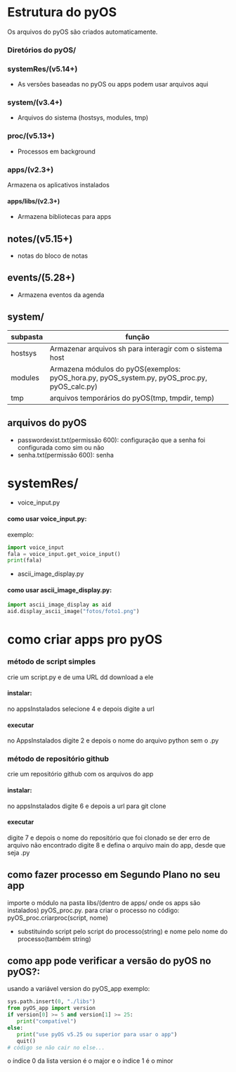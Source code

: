 # Estrutura do pyOS

Os arquivos do pyOS são criados automaticamente.

### Diretórios do pyOS/

### systemRes/(v5.14+)
- As versões baseadas no pyOS ou apps podem usar arquivos aqui

### system/(v3.4+)
- Arquivos do sistema (hostsys, modules, tmp)

### proc/(v5.13+)
- Processos em background

### apps/(v2.3+)
Armazena os aplicativos instalados

#### apps/libs/(v2.3+)
- Armazena bibliotecas para apps

## notes/(v5.15+)
- notas do bloco de notas

## events/(5.28+)
- Armazena eventos da agenda

## system/

| subpasta | função
| -------- | ------ |
| hostsys | Armazenar arquivos sh para interagir com o sistema host |
| modules | Armazena módulos do pyOS(exemplos: pyOS_hora.py, pyOS_system.py, pyOS_proc.py, pyOS_calc.py) |
| tmp | arquivos temporários do pyOS(tmp, tmpdir, temp) |

## arquivos do pyOS
- passwordexist.txt(permissão 600): configuração que a senha foi configurada como sim ou não
- senha.txt(permissão 600): senha

# systemRes/
- voice_input.py
#### como usar voice_input.py:
exemplo: 
```python
import voice_input
fala = voice_input.get_voice_input()
print(fala)
```
- ascii_image_display.py
#### como usar ascii_image_display.py:
```python
import ascii_image_display as aid
aid.display_ascii_image("fotos/foto1.png")
```

# como criar apps pro pyOS
### método de script simples
 crie um script.py e de uma URL dd download a ele
#### instalar:
 no appsInstalados selecione 4
 e depois digite a url
#### executar
 no AppsInstalados digite 2 e depois o nome do arquivo python sem o .py
### método de repositório github
crie um repositório github com os arquivos do app
#### instalar:
 no appsInstalados digite 6 e depois a url para git clone
#### executar
 digite 7 e depois o nome do repositório que foi clonado
 se der erro de arquivo não encontrado digite 8 e defina o arquivo main do app, desde que seja .py

## como fazer processo em Segundo Plano no seu app
 importe o módulo na pasta libs/(dentro de apps/ onde os apps são instalados) pyOS_proc.py. para criar o processo no código:
 pyOS_proc.criarproc(script, nome)

 - substituindo script pelo script do processo(string) e nome pelo nome do processo(também string)

## como app pode verificar a versão do pyOS no pyOS?:
 usando a variável version do pyOS_app
 exemplo:
 ```python 
sys.path.insert(0, "./libs")
from pyOS_app import version
if version[0] >= 5 and version[1] >= 25:
    print("compatível")
else:
    print("use pyOS v5.25 ou superior para usar o app")
    quit()
# código se não cair no else...
```
 o índice 0 da lista version é o major e o índice 1 é o minor
